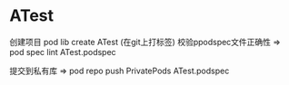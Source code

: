 # ATest


创建项目 pod lib create ATest
(在git上打标签)
校验ppodspec文件正确性 => pod spec lint ATest.podspec

提交到私有库 =>  pod repo push PrivatePods    ATest.podspec
